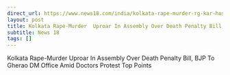 ```yaml
---
direct_url: https://www.news18.com/india/kolkata-rape-murder-rg-kar-hospital-doctors-protest-kolkata-police-bengal-bjp-mamata-banerjee-9035685.html
layout: post
title: Kolkata Rape-Murder  Uproar In Assembly Over Death Penalty Bill, BJP To Gherao DM Office Amid Doctors  Protest   Top Points
subtitle: News 18
tags: []
---
```


Kolkata Rape-Murder  Uproar In Assembly Over Death Penalty Bill, BJP To Gherao DM Office Amid Doctors  Protest   Top Points
